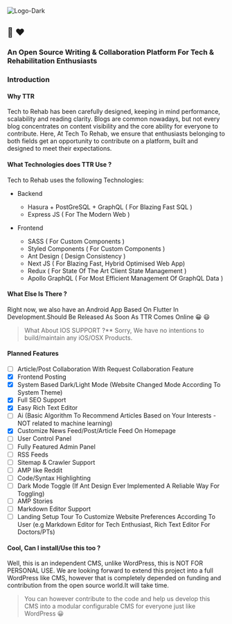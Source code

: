 ![Logo-Dark](https://i.ibb.co/VjztJqb/TTR-DARKsvg-1.jpg)
## :star_struck: :heart:
### An Open Source Writing & Collaboration Platform For Tech & Rehabilitation Enthusiasts

### Introduction

#### Why TTR 
Tech to Rehab has been carefully designed, keeping in mind performance, scalability and reading clarity. Blogs are common nowadays, but not every blog concentrates on content visibility and the core ability for everyone to contribute. Here, At Tech To Rehab, we ensure that enthusiasts belonging to both fields get an opportunity to contribute on a platform, built and designed to meet their expectations. 

#### What Technologies does TTR Use ?
Tech to Rehab uses the following Technologies: 
- Backend 
    - Hasura + PostGreSQL + GraphQL ( For Blazing Fast SQL )
    - Express JS ( For The Modern Web )

- Frontend 
    - SASS ( For Custom Components )
    - Styled Components ( For Custom Components )
    - Ant Design ( Design Consistency )
    - Next JS ( For Blazing Fast, Hybrid Optimised Web App)
    - Redux ( For State Of The Art Client State Management )
    - Apollo GraphQL ( For Most Efficient Management Of GraphQL Data )

 #### What Else Is There ?
 Right now, we also have an Android App Based On Flutter In Development.Should Be Released As Soon As TTR Comes Online :grinning: :smiley:

> What About IOS SUPPORT ?**
> Sorry, We have no intentions to build/maintain any iOS/OSX Products. 

#### Planned Features
- [ ] Article/Post Collaboration With Request Collaboration Feature 
- [x] Frontend Posting
- [x] System Based Dark/Light Mode (Website Changed Mode According To System Theme)
- [x] Full SEO Support
- [x] Easy Rich Text Editor
- [ ] Ai (Basic Algorithm To Recommend Articles Based on Your Interests - NOT related to machine learning)   
- [x] Customize News Feed/Post/Article Feed On Homepage
- [ ] User Control Panel
- [ ] Fully Featured Admin Panel 
- [ ] RSS Feeds
- [ ] Sitemap & Crawler Support 
- [ ] AMP like Reddit
- [ ] Code/Syntax Highlighting
- [ ] Dark Mode Toggle (If Ant Design Ever Implemented A Reliable Way For Toggling)
- [ ] AMP Stories
- [ ] Markdown Editor Support
- [ ] Landing Setup Tour To Customize Website Preferences According To User (e.g Markdown Editor for Tech Enthusiast, Rich Text Editor For Doctors/PTs)

#### Cool, Can I install/Use this too ?
Well, this is an independent CMS, unlike WordPress, this is NOT FOR PERSONAL USE. We are looking forward to extend this project into a full WordPress like CMS, however that is completely depended on funding and contribution from the open source world.It will take time.

> You can however contribute to the code and help us develop this CMS into a modular configurable CMS for everyone just like WordPress :grinning:  